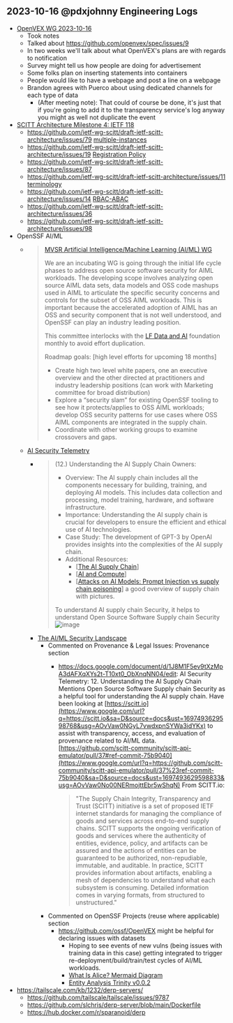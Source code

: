 ## 2023-10-16 @pdxjohnny Engineering Logs

- [OpenVEX WG 2023-10-16](https://docs.google.com/document/d/1C-L0JDx5O35TjXb6dcyL6ioc5xWUCkdR5kEbZ1uVQto/edit#heading=h.7vfzsvcxys2j)
  - Took notes
  - Talked about https://github.com/openvex/spec/issues/9
  - In two weeks we'll talk about what OpenVEX's plans are with regards to notification
  - Survey might tell us how people are doing for advertisement
  - Some folks plan on inserting statements into containers
  - People would like to have a webpage and post a line on a webpage
  - Brandon agrees with Puerco about using dedicated channels for each type of data
    - (After meeting note): That could of course be done, it's just that if you're going to add it to the transparency service's log anyway you might as well not duplicate the event
- [SCITT Architecture Milestone 4: IETF 118](https://github.com/ietf-wg-scitt/draft-ietf-scitt-architecture/milestone/4)
  - https://github.com/ietf-wg-scitt/draft-ietf-scitt-architecture/issues/79 [multiple-instances](https://github.com/ietf-wg-scitt/draft-ietf-scitt-architecture/issues?q=is%3Aopen+is%3Aissue+label%3Amultiple-instances)
  - https://github.com/ietf-wg-scitt/draft-ietf-scitt-architecture/issues/19 [Registration Policy](https://github.com/ietf-wg-scitt/draft-ietf-scitt-architecture/issues?q=is%3Aopen+is%3Aissue+label%3A%22Registration+Policy%22)
  - https://github.com/ietf-wg-scitt/draft-ietf-scitt-architecture/issues/87
  - https://github.com/ietf-wg-scitt/draft-ietf-scitt-architecture/issues/11 [terminology](https://github.com/ietf-wg-scitt/draft-ietf-scitt-architecture/issues?q=is%3Aopen+is%3Aissue+label%3Aterminology)
  - https://github.com/ietf-wg-scitt/draft-ietf-scitt-architecture/issues/14 [RBAC-ABAC](https://github.com/ietf-wg-scitt/draft-ietf-scitt-architecture/issues?q=is%3Aopen+is%3Aissue+label%3ARBAC-ABAC)
  - https://github.com/ietf-wg-scitt/draft-ietf-scitt-architecture/issues/36
  - https://github.com/ietf-wg-scitt/draft-ietf-scitt-architecture/issues/98
- OpenSSF AI/ML
  - > [MVSR Artificial Intelligence/Machine Learning (AI/ML) WG ](https://github.com/ossf/ai-ml-security/blob/51c6157ace32f566793eae543c69f07e2e49fa67/mvsr.md)
    >
    > We are an incubating WG is going through the initial life cycle phases to address open source software security for AIML workloads. The developing scope involves analyzing open source AIML data sets, data models and OSS code mashups used in AIML to articulate the specific security concerns and controls for the subset of OSS AIML workloads.  This is important because the accelerated adoption of AIML has an OSS and security component that is not well understood, and OpenSSF can play an industry leading position.
    >
    > This committee interlocks with the [LF Data and AI](https://lfaidata.foundation/projects/) foundation monthly to avoid effort duplication.
    >
    > Roadmap goals: [high level efforts for upcoming 18 months]
    >
    > * Create high two level white papers, one an executive overview and the other directed at practitioners  and industry leadership positions (can work with Marketing committee for broad distribution)
    > * Explore a “security slam” for existing OpenSSF tooling to see how it protects/applies to OSS AIML workloads; develop OSS security patterns for use cases where OSS AIML components are integrated in the supply chain.
    > * Coordinate with other working groups to examine crossovers and gaps.
  - ⁠[AI Security Telemetry](https://docs.google.com/document/d/1J8M1F5ev9tXzMpA3dAFXqXYs2t-T10xt0_ObXnqNN04/edit)
    - > (12.) Understanding the AI Supply Chain
      > Owners:
      >
      > - Overview: The AI supply chain includes all the components necessary for building, training, and deploying AI models. This includes data collection and processing, model training, hardware, and software infrastructure.
      > - Importance: Understanding the AI supply chain is crucial for developers to ensure the efficient and ethical use of AI technologies.
      > - Case Study: The development of GPT-3 by OpenAI provides insights into the complexities of the AI supply chain.
      > - Additional Resources:
      >   - [[The AI Supply Chain](https://hbr.org/2021/02/the-ai-supply-chain-runs-on-ignorance)]
      >   - [[AI and Compute](https://openai.com/research/ai-and-compute/)]
      >   - [[Attacks on AI Models: Prompt Injection vs supply chain poisoning](https://blog.mithrilsecurity.io/attacks-on-ai-models-prompt-injection-vs-supply-chain-poisoning/)] a good overview of supply chain with pictures.
      >
      > To understand AI supply chain Security, it helps to understand Open Source Software Supply chain Security
      > ![image](https://github.com/dffml/dffml/assets/5950433/61a5e1eb-d604-42cb-96b0-2a668b148627)
    - [The AI/ML Security Landscape](https://docs.google.com/document/d/1AyivzKsERoIZcyr4XrH6CrNeUoYHhpiswThHS0XrbSU/edit?pli=1#heading=h.g0d92hu77q5z)
      - Commented on Provenance & Legal Issues: Provenance section
        - https://docs.google.com/document/d/1J8M1F5ev9tXzMpA3dAFXqXYs2t-T10xt0_ObXnqNN04/edit: AI Security Telemetry: 12. Understanding the AI Supply Chain
Mentions Open Source Software Supply chain Security as a helpful tool for understanding the AI supply chain. Have been looking at [https://scitt.io](https://www.google.com/url?q=https://scitt.io&sa=D&source=docs&ust=1697493629598768&usg=AOvVaw0NGyL7vwdxpnSYWa3idYKx) to assist with transparency, access, and evaluation of provenance related to AI/ML data. [https://github.com/scitt-community/scitt-api-emulator/pull/37#ref-commit-75b9040](https://www.google.com/url?q=https://github.com/scitt-community/scitt-api-emulator/pull/37%23ref-commit-75b9040&sa=D&source=docs&ust=1697493629598833&usg=AOvVaw0No00NERmojttEbr5wShqN)
          From SCITT.io:

          > "The Supply Chain Integrity, Transparency and Trust (SCITT) initiative is a set of proposed IETF internet standards for managing the compliance of goods and services across end-to-end supply chains. SCITT supports the ongoing verification of goods and services where the authenticity of entities, evidence, policy, and artifacts can be assured and the actions of entities can be guaranteed to be authorized, non-repudiable, immutable, and auditable.
In practice, SCITT provides information about artifacts, enabling a mesh of dependencies to understand what each subsystem is consuming. Detailed information comes in varying formats, from structured to unstructured."
      - Commented on OpenSSF Projects (reuse where applicable) section
        - https://github.com/ossf/OpenVEX might be helpful for declaring issues with datasets
          - Hoping to see events of new vulns (being issues with training data in this case) getting integrated to trigger re-deployment/build/train/test cycles of AI/ML workloads.
          - [What Is Alice? Mermaid Diagram](https://github.com/dffml/dffml/assets/5950433/1141b8b0-5384-4c28-bdca-895cf7af809b)
          - [Entity Analysis Trinity v0.0.2](https://user-images.githubusercontent.com/5950433/188203911-3586e1af-a1f6-434a-8a9a-a1795d7a7ca3.svg)
- https://tailscale.com/kb/1232/derp-servers/
  - https://github.com/tailscale/tailscale/issues/9787
  - https://github.com/slchris/derp-server/blob/main/Dockerfile
  - https://hub.docker.com/r/sparanoid/derp